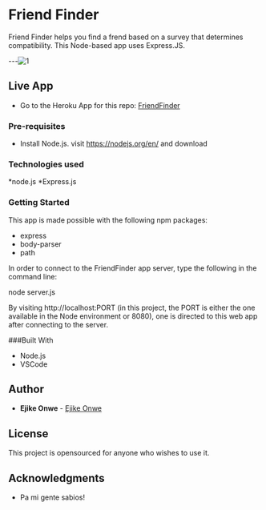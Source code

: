 # Friend Finder
Friend Finder helps you find a frend based on a survey that determines compatibility. This Node-based app uses Express.JS.

---![1](https://user-images.githubusercontent.com/31670361/39387842-ff485b16-4a49-11e8-9c1e-3e834b808a57.gif)

## Live App

* Go to the Heroku App for this repo: [FriendFinder](https://arcane-river-79461.herokuapp.com/)

### Pre-requisites

* Install Node.js. visit https://nodejs.org/en/ and download

### Technologies used

*node.js
*Express.js


### Getting Started
This app is made possible with the following npm packages:
* express
* body-parser
* path

In order to connect to the FriendFinder app server, type the following in the command line:

 node server.js

By visiting http://localhost:PORT (in this project, the PORT is either the one available in the Node environment or 8080), one is directed to this web app after connecting to the server.


###Built With
* Node.js
* VSCode 


## Author
* **Ejike Onwe** - [Ejike Onwe](https://github.com/reyhenry38)

## License

This project is opensourced for anyone who wishes to use it.

## Acknowledgments

* Pa mi gente sabios!
